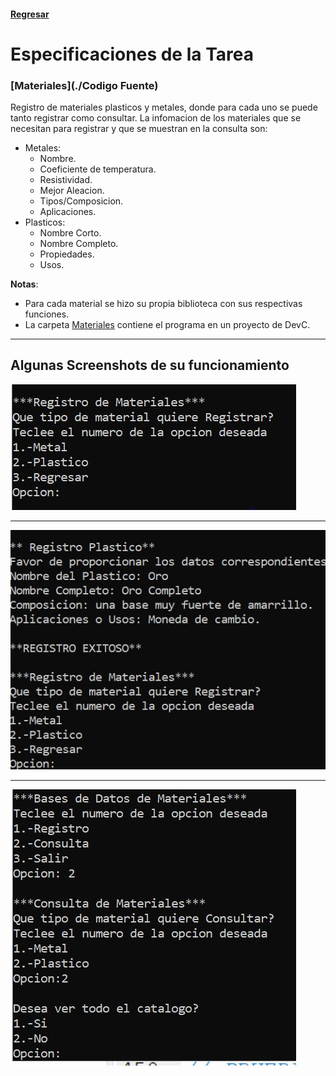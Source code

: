 #### [Regresar](../../README.md)
# Especificaciones de la Tarea
### [Materiales](./Codigo Fuente)
Registro de materiales plasticos y metales, donde para cada uno se puede tanto registrar como consultar. La infomacion de los materiales que se necesitan para registrar y que se muestran en la consulta son:

- Metales:
    + Nombre.
    + Coeficiente de temperatura.
    + Resistividad.
    + Mejor Aleacion.
    + Tipos/Composicion.
    + Aplicaciones.
- Plasticos:
    + Nombre Corto.
    + Nombre Completo.
    + Propiedades.
    + Usos.

**Notas**: 

- Para cada material se hizo su propia biblioteca con sus respectivas funciones.
- La carpeta [Materiales](./Materiales) contiene el programa en un proyecto de DevC.

---
## Algunas Screenshots de su funcionamiento
![S2](Screenshots/2.JPG)

---
![S3](Screenshots/3.JPG)

---
![S4](Screenshots/4.JPG)

